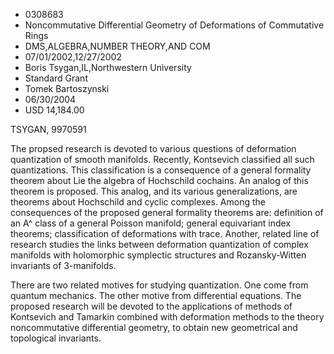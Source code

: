 
* 0308683
* Noncommutative Differential Geometry of Deformations of Commutative Rings
* DMS,ALGEBRA,NUMBER THEORY,AND COM
* 07/01/2002,12/27/2002
* Boris Tsygan,IL,Northwestern University
* Standard Grant
* Tomek Bartoszynski
* 06/30/2004
* USD 14,184.00

TSYGAN, 9970591

The propsed research is devoted to various questions of deformation quantization
of smooth manifolds. Recently, Kontsevich classified all such quantizations.
This classification is a consequence of a general formality theorem about Lie
the algebra of Hochschild cochains. An analog of this theorem is proposed. This
analog, and its various generalizations, are theorems about Hochschild and
cyclic complexes. Among the consequences of the proposed general formality
theorems are: definition of an A^ class of a general Poisson manifold; general
equivariant index theorems; classification of deformations with trace. Another,
related line of research studies the links between deformation quantization of
complex manifolds with holomorphic symplectic structures and Rozansky-Witten
invariants of 3-manifolds.

There are two related motives for studying quantization. One come from quantum
mechanics. The other motive from differential equations. The proposed research
will be devoted to the applications of methods of Kontsevich and Tamarkin
combined with deformation methods to the theory noncommutative differential
geometry, to obtain new geometrical and topological invariants.

